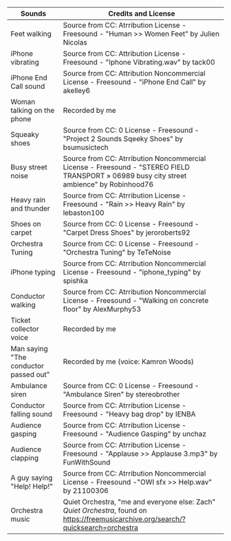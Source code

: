 <html>
<body>
<!--StartFragment-->

Sounds | Credits and License
-- | --
Feet walking | Source from CC: Atrribution License - Freesound - "Human >> Women Feet" by Julien Nicolas
iPhone vibrating | Source from CC: Attribution License - Freesound - "Iphone Vibrating.wav" by tack00
iPhone End Call sound | Source from CC: Attribution Noncommercial License - Freesound - "iPhone End Call" by akelley6
Woman talking on the phone | Recorded by me
Squeaky shoes | Source from CC: 0 License - Freesound - "Project 2 Sounds Sqeeky Shoes" by bsumusictech
Busy street noise | Source from CC: Atrribution Noncommercial License - Freesound - "STEREO FIELD TRANSPORT » 06989 busy city street ambience" by Robinhood76
Heavy rain and thunder | Source from CC: Atrribution License - Freesound - "Rain >> Heavy Rain" by lebaston100
Shoes on carpet | Source from CC: 0 License - Freesound - "Carpet Dress Shoes" by jeroroberts92
Orchestra Tuning | Source from CC: 0 License - Freesound - "Orchestra Tuning" by TeTeNoise
iPhone typing | Source from CC: Atrribution Noncommercial License - Freesound - "iphone_typing" by spishka
Conductor walking | Source from CC: Atrribution Noncommercial License - Freesound - "Walking on concrete floor" by AlexMurphy53
Ticket collector voice | Recorded by me 
Man saying "The conductor passed out" | Recorded by me (voice: Kamron Woods)
Ambulance siren | Source from CC: 0 License - Freesound - "Ambulance Siren" by stereobrother
Conductor falling sound | Source from CC: Atrribution License - Freesound - "Heavy bag drop" by IENBA
Audience gasping |Source from CC: Atrribution License - Freesound - "Audience Gasping" by unchaz
Audience clapping | Source from CC: Atrribution License - Freesound - "Applause >> Applause 3.mp3" by FunWithSound
A guy saying "Help! Help!" | Source from CC: Atrribution Noncommercial License - Freesound -"OWI sfx >> Help.wav" by 21100306
Orchestra music | Quiet Orchestra, "me and everyone else: Zach" <i>Quiet Orchestra</i>, found on https://freemusicarchive.org/search/?quicksearch=orchestra






<!--EndFragment-->
</body>
</html>
